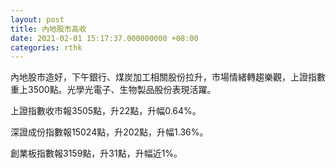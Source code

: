 ```yaml
---
layout: post
title: 內地股市高收
date: 2021-02-01 15:17:37.000000000 +08:00
categories: rthk
---
```


內地股市造好，下午銀行、煤炭加工相關股份拉升，市場情緒轉趨樂觀，上證指數重上3500點。光學光電子、生物製品股份表現活躍。

上證指數收市報3505點，升22點，升幅0.64%。

深證成份指數報15024點，升202點，升幅1.36%。

創業板指數報3159點，升31點，升幅近1%。
